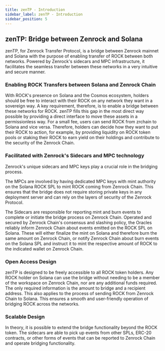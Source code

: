 ```yaml
---
title: zenTP - Introduction
sidebar_label: zenTP - Introduction
sidebar_position: 5
---
```


## zenTP: Bridge between Zenrock and Solana

zenTP, for Zenrock Transfer Protocol, is a bridge between Zenrock mainnet and Solana with the purpose of enabling transfer of ROCK between both networks. Powered by Zenrock's sidecars and MPC infrastructure, it facilitates the seamless transfer between these networks in a very intuitive and secure manner.

### Enabling ROCK Transfers between Solana and Zenrock Chain

With ROCK's presence on Solana and the Cosmos ecosystem, holders should be free to interact with their ROCK on any network they want in a sovereign way. A key requirement, therefore, is to enable a bridge between these networks for ROCK. zenTP fills this gap in the most direct way possible by providing a direct interface to move these assets in a permissionless way. For a small fee, users can send ROCK from zrchain to Solana and vice versa. Therefore, holders can decide how they want to put their ROCK to action, for example, by providing liquidity on ROCK token pools or staking their ROCK to earn yield on their holdings and contribute to the security of the Zenrock Chain.

### Facilitated with Zenrock's Sidecars and MPC technology

Zenrock's unique sidecars and MPC keys play a crucial role in the bridging process.

The MPCs are involved by having dedicated MPC keys with mint authority on the Solana ROCK SPL to mint ROCK coming from Zenrock Chain. This ensures that the bridge does not require storing private keys in any deployment server and can rely on the layers of security of the Zenrock Protocol.

The Sidecars are responsible for reporting mint and burn events to complete or initiate the bridge process on Zenrock Chain. Operated and secured by Zenrock Chain's consensus and slashing policy, the Oracles reliably inform Zenrock Chain about events emitted on the ROCK SPL on Solana. These will either finalize the mint on Solana and therefore burn the same amount on Zenrock Chain, or notify Zenrock Chain about burn events on the Solana SPL and instruct it to mint the respective amount of ROCK to the indicated wallet on Zenrock Chain.

### Open Access Design

zenTP is designed to be freely accessible to all ROCK token holders. Any ROCK holder on Solana can use the bridge without needing to be a member of the workspace on Zenrock Chain, nor are any additional funds required. The only required information is the amount to bridge and a recipient address. This also applies to the process of sending ROCK from Zenrock Chain to Solana. This ensures a smooth and user-friendly operation of bridging ROCK across the networks.

### Scalable Design

In theory, it is possible to extend the bridge functionality beyond the ROCK token. The sidecars are able to pick up events from other SPLs, ERC-20 contracts, or other forms of events that can be reported to Zenrock Chain and operate bridging functionality.
